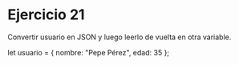 <h1>Ejercicio 21</h1>
<p>Convertir usuario en JSON y luego leerlo de vuelta en otra variable.</p>
    let usuario = {
      nombre: "Pepe Pérez",
      edad: 35
    };